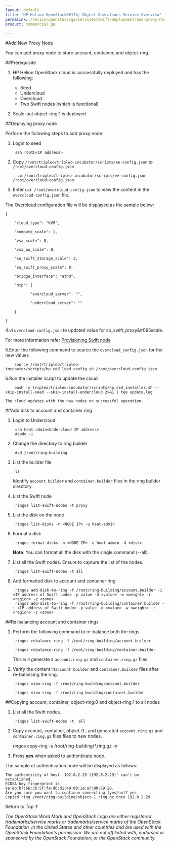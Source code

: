 ```yaml
---
layout: default
title: "HP Helion OpenStack&#174; Object Operations Service Overview"
permalink: /helion/openstack/ga/services/swift/deployment/add-proxy-node/
product: commercial.ga

---
```

<!--UNDER REVISION-->

<script>

function PageRefresh {
onLoad="window.refresh"
}

PageRefresh();

</script>

<!--
<p style="font-size: small;"> <a href=" /helion/openstack/ga/services/object/overview/scale-out-swift/">&#9664; PREV</a> | <a href="/helion/openstack/services/overview/">&#9650; UP</a> | <a href="/helion/openstack/services/overview/"> NEXT &#9654</a> </p>-->


#Add New Proxy Node

You can add proxy node to store account, container, and object-ring.


##Prerequisite

1. HP Helion OpenStack cloud is successfully deployed and has the following: 

	* Seed
	* Undercloud
	* Overcloud 
	* Two Swift nodes (which is functional)
2. Scale-out object-ring:1 is deployed



##Deploying proxy node

Perform the following steps to add proxy node:

1. Login to seed 

		ssh root@<IP address>

2. Copy `/root/tripleo/tripleo-incubator/scripts/ee-config.json` to `/root/overcloud-config.json`

		 cp /root/tripleo/tripleo-incubator/scripts/ee-config.json /root/overcloud-config.json

3. Enter `cat /root/overcloud-config.json` to view the content in the `overcloud-config.json` file.

The Overcloud configuration file will be displayed as the sample below:

	{
	
	    "cloud_type": "KVM",
	
	    "compute_scale": 1,
	
	    "vsa_scale": 0,
	
	    "vsa_ao_scale": 0,
	
	    "so_swift_storage_scale": 3,
	
	    "so_swift_proxy_scale": 0,
	
	    "bridge_interface": "eth0",
	
	    "ntp": {
	
	           "overcloud_server": "",
	
	           "undercloud_server": ""
	
	    }
	
	}

4.vi `overcloud-config.json` to updated value for so&#095;swift_proxy&#095scale.

For more information refer [Provisioning Swift node]( /helion/openstack/ga/services/swift/provision-nodes/)

5.Enter the following command to source the `overcloud_config.json`  for the new values

		source /root/tripleo/tripleo-incubator/scripts/hp_ced_load_config.sh /root/overcloud-config.json

6.Run the installer script to update the cloud

		bash -x tripleo/tripleo-incubator/scripts/hp_ced_installer.sh --skip-install-seed --skip-install-undercloud 2>&1 | tee update.log

	The cloud updates with the new nodes on successful operation.

##Add disk to account and container ring

1. Login to Undercloud 

		ssh heat-admin<Undercloud IP address> 
		#sudo -i

2. Change the directory to ring builder

		#cd /root/ring-building

3. List the builder file

		ls

	Identify `account.builder` and `container.builder` files in the ring builder directory.

3. List the Swift node

		ringos list-swift-nodes -t proxy

4. List the disk on the node

		ringos list-disks -n <NODE IP> -u heat-admin

5. Format a disk

		ringos format-disks -n <NODE IP> -u heat-admin -d <disk>

	**Note**: You can format all the disk with the single command (--all).

6. List all the Swift nodes. Ensure to capture the list of the nodes.

		ringos list-swift-nodes -t all

7. Add formatted disk to account and container ring

		ringos add-disk-to-ring -f /root/ring-building/account.builder -i <IP address of Swift node> -p value -d <value> -w <weight> -r <region> -z <zone>
		ringos add-disk-to-ring -f /root/ring-building/container.builder -i <IP address of Swift node> -p value -d <value> -w <weight> -r <region> -z <zone>


##Re-balancing account and container rings 

1. Perform the following command to re-balance both the rings.

		ringos rebalance-ring -f /root/ring-building/account.builder
		
		ringos rebalance-ring -f /root/ring-building/container.builder	

	This will generate a `account.ring.gz`  and `container.ring.gz` files.

2. Verify the content in`account builder` and `container.builder` files after re-balancing the ring.

		ringos view-ring -f /root/ring-building/account.builder
	
		ringos view-ring -f /root/ring-building/container.builder


##Copying account, container, object-ring:0 and object-ring:1 to all nodes

1. List all the Swift nodes. 

		ringos list-swift-nodes -t  all
 
2. Copy account, container, object-0 , and generated `account.ring.gz`  and `container.ring.gz` files files to new nodes. 

	ringos copy-ring -s /root/ring-building/\*.ring.gz -n <IP address of Swift node>


3. Press **yes** when asked to authenticate node.  

The sample of authentication node will be displayed as follows:

	The authenticity of host '192.0.2.29 (192.0.2.29)' can't be established.
	ECDSA key fingerprint is 8a:eb:b7:66:3b:5f:fa:d6:d1:49:80:1a:a7:90:79:20.
	Are you sure you want to continue connecting (yes/no)? yes
	Copied ring /root/ring-building/object-1.ring.gz onto 192.0.2.29

 


<a href="#top" style="padding:14px 0px 14px 0px; text-decoration: none;"> Return to Top &#8593; </a>


*The OpenStack Word Mark and OpenStack Logo are either registered trademarks/service marks or trademarks/service marks of the OpenStack Foundation, in the United States and other countries and are used with the OpenStack Foundation's permission. We are not affiliated with, endorsed or sponsored by the OpenStack Foundation, or the OpenStack community.*